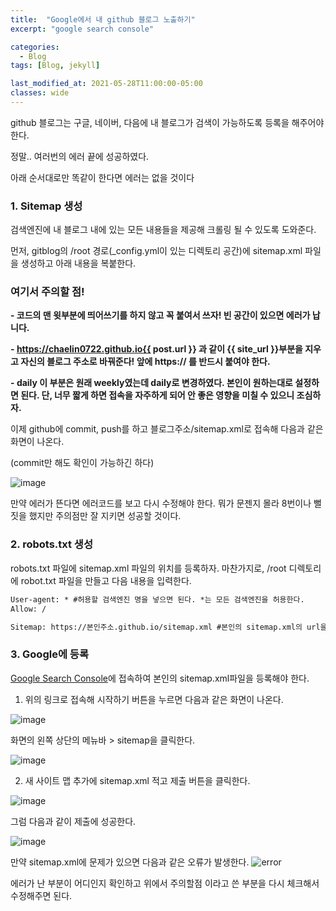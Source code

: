 ```yaml
---
title:  "Google에서 내 github 블로그 노출하기"
excerpt: "google search console"

categories:
  - Blog
tags: [Blog, jekyll]

last_modified_at: 2021-05-28T11:00:00-05:00
classes: wide
---
```

github 블로그는 구글, 네이버, 다음에 내 블로그가 검색이 가능하도록 등록을 해주어야 한다.

정말.. 여러번의 에러 끝에 성공하였다.

아래 순서대로만 똑같이 한다면 에러는 없을 것이다

### 1. Sitemap 생성

검색엔진에 내 블로그 내에 있는 모든 내용들을 제공해 크롤링 될 수 있도록 도와준다.

먼저, gitblog의 /root 경로(\_config.yml이 있는 디렉토리 공간)에 sitemap.xml 파일을 생성하고 아래 내용을 복붙한다. 

<script src="https://gist.github.com/chaelin0722/f3f4af632e796bd05f7e23066299647d.js"></script>

### **여기서 주의할 점!**

**- 코드의 맨 윗부분에 띄어쓰기를 하지 않고 꼭 붙여서 쓰자! 빈 공간이 있으면 에러가 납니다.**

**- <loc>https://chaelin0722.github.io{{ post.url }}</loc> 과 같이 {{ site_url }}부분을 지우고 자신의 블로그 주소로 바꿔준다! 앞에 https:// 를 반드시 붙여야 한다.**

**- <changefreq>daily</changefreq> 이 부분은 원래 weekly였는데 daily로 변경하였다. 본인이 원하는대로 설정하면 된다. 단, 너무 짧게 하면 접속을 자주하게 되어 안 좋은 영향을 미칠 수 있으니 조심하자.** 

이제 github에 commit, push를 하고 블로그주소/sitemap.xml로 접속해 다음과 같은 화면이 나온다.

(commit만 해도 확인이 가능하긴 하다)

![image](https://user-images.githubusercontent.com/53431568/119919252-03408080-bfa5-11eb-81fa-9984c76e89ec.png)

만약 에러가 뜬다면 에러코드를 보고 다시 수정해야 한다. 뭐가 문젠지 몰라 8번이나 뻘짓을 했지만 주의점만 잘 지키면 성공할 것이다. 

### 2. robots.txt 생성
robots.txt 파일에 sitemap.xml 파일의 위치를 등록하자. 마찬가지로, /root 디렉토리에 robot.txt 파일을 만들고 다음 내용을 입력한다.
~~~xml
User-agent: * #허용할 검색엔진 명을 넣으면 된다. *는 모든 검색엔진을 허용한다.
Allow: /

Sitemap: https://본인주소.github.io/sitemap.xml #본인의 sitemap.xml의 url을 입력하면 된다.
~~~

### 3. Google에 등록
[Google Search Console](https://search.google.com/search-console/about)에 접속하여 본인의 sitemap.xml파일을 등록해야 한다. 

1. 위의 링크로 접속해 시작하기 버튼을 누르면 다음과 같은 화면이 나온다. 

![image](https://user-images.githubusercontent.com/53431568/119919718-f83a2000-bfa5-11eb-9854-9a537a1b95ff.png)

  화면의 왼쪽 상단의 메뉴바 > sitemap을 클릭한다.

![image](https://user-images.githubusercontent.com/53431568/119919782-1869df00-bfa6-11eb-9d4d-083ca900d743.png)

2. 새 사이트 맵 추가에 sitemap.xml 적고 제출 버튼을 클릭한다.

![image](https://user-images.githubusercontent.com/53431568/119919856-464f2380-bfa6-11eb-8604-33bef129610d.png)

그럼 다음과 같이 제출에 성공한다.

![image](https://user-images.githubusercontent.com/53431568/119919911-5d8e1100-bfa6-11eb-9b83-f851b1ae7db9.png)


만약 sitemap.xml에 문제가 있으면 다음과 같은 오류가 발생한다.
![error](https://user-images.githubusercontent.com/53431568/119920050-99c17180-bfa6-11eb-9561-d45e25c40cf8.JPG)

에러가 난 부분이 어디인지 확인하고 위에서 주의할점 이라고 쓴 부분을 다시 체크해서 수정해주면 된다.


